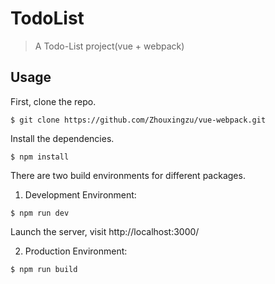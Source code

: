 # TodoList

> A Todo-List project(vue + webpack)

## Usage
First, clone the repo.
```
$ git clone https://github.com/Zhouxingzu/vue-webpack.git
```
Install the dependencies.
```
$ npm install
```

There are two build environments for different packages.
1. Development Environment:
```
$ npm run dev
```
Launch the server, visit http://localhost:3000/


2. Production Environment:
```
$ npm run build
```